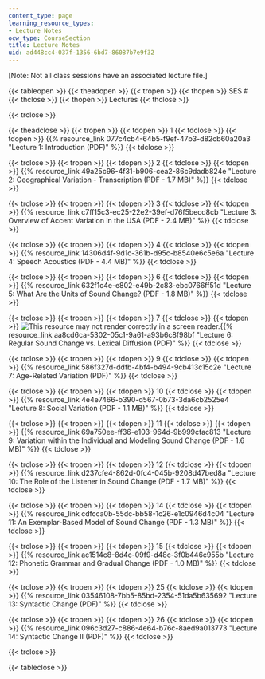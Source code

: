 ```yaml
---
content_type: page
learning_resource_types:
- Lecture Notes
ocw_type: CourseSection
title: Lecture Notes
uid: ad448cc4-037f-1356-6bd7-86087b7e9f32
---
```


\[Note: Not all class sessions have an associated lecture file.\] 

{{< tableopen >}}
{{< theadopen >}}
{{< tropen >}}
{{< thopen >}}
SES #
{{< thclose >}}
{{< thopen >}}
Lectures
{{< thclose >}}

{{< trclose >}}

{{< theadclose >}}
{{< tropen >}}
{{< tdopen >}}
1
{{< tdclose >}}
{{< tdopen >}}
{{% resource_link 077c4cb4-64b5-f9ef-47b3-d82cb60a20a3 "Lecture 1: Introduction (PDF)" %}}
{{< tdclose >}}

{{< trclose >}}
{{< tropen >}}
{{< tdopen >}}
2
{{< tdclose >}}
{{< tdopen >}}
﻿{{% resource_link 49a25c96-4f31-b906-cea2-86c9dadb824e "Lecture 2: Geographical Variation - Transcription (PDF - 1.7 MB)" %}}
{{< tdclose >}}

{{< trclose >}}
{{< tropen >}}
{{< tdopen >}}
3
{{< tdclose >}}
{{< tdopen >}}
﻿{{% resource_link c7ff15c3-ec25-22e2-39ef-d76f5becd8cb "Lecture 3: Overview of Accent Variation in the USA (PDF - 2.4 MB)" %}}
{{< tdclose >}}

{{< trclose >}}
{{< tropen >}}
{{< tdopen >}}
4
{{< tdclose >}}
{{< tdopen >}}
{{% resource_link 14306d4f-9d1c-361b-d95c-b8540e6c5e6a "Lecture 4: Speech Acoustics (PDF - 4.4 MB)" %}}
{{< tdclose >}}

{{< trclose >}}
{{< tropen >}}
{{< tdopen >}}
6
{{< tdclose >}}
{{< tdopen >}}
{{% resource_link 632f1c4e-e802-e49b-2c83-ebc0766ff51d "Lecture 5: What Are the Units of Sound Change? (PDF - 1.8 MB)" %}}
{{< tdclose >}}

{{< trclose >}}
{{< tropen >}}
{{< tdopen >}}
7
{{< tdclose >}}
{{< tdopen >}}
![This resource may not render correctly in a screen reader.](/images/inacessible.gif){{% resource_link aa8cd6ca-5302-05c1-9a61-a93b6c8f98bf "Lecture 6: Regular Sound Change vs. Lexical Diffusion (PDF)" %}}
{{< tdclose >}}

{{< trclose >}}
{{< tropen >}}
{{< tdopen >}}
9
{{< tdclose >}}
{{< tdopen >}}
{{% resource_link 586f327d-ddfb-4bf4-b494-9cb413c15c2e "Lecture 7: Age-Related Variation (PDF)" %}}
{{< tdclose >}}

{{< trclose >}}
{{< tropen >}}
{{< tdopen >}}
10
{{< tdclose >}}
{{< tdopen >}}
{{% resource_link 4e4e7466-b390-d567-0b73-3da6cb2525e4 "Lecture 8: Social Variation (PDF - 1.1 MB)" %}}
{{< tdclose >}}

{{< trclose >}}
{{< tropen >}}
{{< tdopen >}}
11
{{< tdclose >}}
{{< tdopen >}}
{{% resource_link 69a750ee-ff36-e103-964d-9b999cfac813 "Lecture 9: Variation within the Individual and Modeling Sound Change (PDF - 1.6 MB)" %}}
{{< tdclose >}}

{{< trclose >}}
{{< tropen >}}
{{< tdopen >}}
12
{{< tdclose >}}
{{< tdopen >}}
{{% resource_link d237cfe4-862d-0fc4-045b-9208d47bed8a "Lecture 10: The Role of the Listener in Sound Change (PDF - 1.7 MB)" %}}
{{< tdclose >}}

{{< trclose >}}
{{< tropen >}}
{{< tdopen >}}
14
{{< tdclose >}}
{{< tdopen >}}
{{% resource_link cdfcca0b-55dc-bb58-1c26-e1c0946d4c04 "Lecture 11: An Exemplar-Based Model of Sound Change (PDF - 1.3 MB)" %}}
{{< tdclose >}}

{{< trclose >}}
{{< tropen >}}
{{< tdopen >}}
15
{{< tdclose >}}
{{< tdopen >}}
{{% resource_link ac1514c8-8d4c-09f9-d48c-3f0b446c955b "Lecture 12: Phonetic Grammar and Gradual Change (PDF - 1.0 MB)" %}}
{{< tdclose >}}

{{< trclose >}}
{{< tropen >}}
{{< tdopen >}}
25
{{< tdclose >}}
{{< tdopen >}}
{{% resource_link 03546108-7bb5-85bd-2354-51da5b635692 "Lecture 13: Syntactic Change (PDF)" %}}
{{< tdclose >}}

{{< trclose >}}
{{< tropen >}}
{{< tdopen >}}
26
{{< tdclose >}}
{{< tdopen >}}
{{% resource_link 096c3d27-c886-4e64-b76c-8aed9a013773 "Lecture 14: Syntactic Change II (PDF)" %}}
{{< tdclose >}}

{{< trclose >}}

{{< tableclose >}}